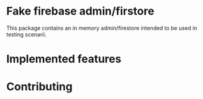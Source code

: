 

# Fake firebase admin/firstore

This package contains an in memory admin/firestore intended to be used in testing scenarii.

# Implemented features



# Contributing